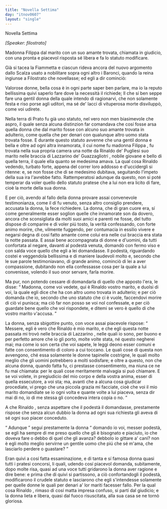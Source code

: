 ```yaml
---
title: "Novella Settima"
day: "itnov0607"
layout: "single"
---
```

<html>
 <head>
 </head>
 <body>
  <div id="nov0607" type="novella" who="filostrato">
   <head>
    Novella Settima
   </head>
   <p>
    <i>
     [Speaker: filostrato]
    </i>
   </p>
   <argument>
    <p>
     <milestone id="p06070001"/>
     <name persref="madonnafilippa" type="person">
      Madonna Filippa
     </name>
     dal marito con un suo amante trovata, chiamata in giudicio, con una pronta e piacevol risposta s&eacute; libera e fa lo statuto modificare.
    </p>
   </argument>
   <div3 type="commentary" who="author">
    <p>
     <milestone id="p06070002"/>
     Gi&agrave; si tacea la
     <name persref="fiammetta" type="person">
      Fiammetta
     </name>
     e ciascun rideva ancora del nuovo argomento dallo
     <name persref="michelescalza" type="person">
      Scalza
     </name>
     usato a nobilitare sopra ogni altro i Baronci, quando la
     <name persref="elissa" type="person">
      reina
     </name>
     ingiunse a
     <name persref="filostrato" type="person">
      Filostrato
     </name>
     che novellasse; ed egli a dir cominci&ograve;:
    </p>
   </div3>
   <div3 type="commentary" who="filostrato">
    <p>
     <milestone id="p06070003"/>
     Valorose donne, bella cosa &egrave; in ogni parte saper ben parlare, ma io la reputo bellissima quivi saperlo fare dove la necessit&agrave; il richiede; Il che s&iacute; ben seppe fare una gentil donna della quale intendo di ragionarvi, che non solamente festa e riso porse agli uditori, ma s&eacute; de' lacci di vituperosa morte disvilupp&ograve;, come voi udirete.
    </p>
   </div3>
   <p>
    <milestone id="p06070004"/>
    Nella terra di
    <name placeref="prato" type="place">
     Prato
    </name>
    fu gi&agrave; uno statuto, nel vero non men biasimevole che aspro, il quale senza alcuna distinzion far comandava che cos&iacute; fosse arsa quella donna che dal marito fosse con alcuno suo amante trovata in adulterio, come quella che per denari con qualunque altro uomo stata trovata fosse.
    <milestone id="p06070005"/>
    E durante questo statuto avvenne che una gentil donna e bella e oltre ad ogni altra innamorata, il cui nome fu madonna
    <name persref="madonnafilippa" type="person">
     Filippa
    </name>
    , fu trovata nella sua propria camera una notte da
    <name persref="rinaldodepugliesi" type="person">
     Rinaldo de' Pugliesi
    </name>
    suo marito nelle braccia di
    <name persref="lazzarinodeguazzagliotri" type="person">
     Lazzarino de' Guazzagliotri
    </name>
    , nobile giovane e bello di quella terra, il quale ella quanto se medesima amava.
    <milestone id="p06070006"/>
    La qual cosa
    <name persref="rinaldodepugliesi" type="person">
     Rinaldo
    </name>
    vedendo, turbato forte, appena del correr loro addosso e d'uccidergli si ritenne: e, se non fosse che di se medesimo dubitava, seguitando l'impeto della sua ira l'avrebbe fatto.
    <milestone id="p06070007"/>
    Rattemperatosi adunque da questo, non si pot&eacute; temperar da voler quello dello statuto pratese che a lui non era licito di fare, cio&egrave; la morte della sua donna.
   </p>
   <p>
    <milestone id="p06070008"/>
    E per ci&ograve;, avendo al fallo della donna provare assai convenevole testimonianza, come il d&iacute; fu venuto, senza altro consiglio prendere, accusata la donna, la fece richiedere.
    <milestone id="p06070009"/>
    La donna, che di gran cuore era, s&iacute; come generalmente esser soglion quelle che innamorate son da dovero, ancora che sconsigliata da molti suoi amici e parenti ne fosse, del tutto dispose di comparire e di voler pi&uacute; tosto, la verit&agrave; confessando, con forte animo morire, che, vilmente fuggendo, per contumacia in essilio vivere e negarsi degna di cos&iacute; fatto amante come colui era nelle cui braccia era stata la notte passata.
    <milestone id="p06070010"/>
    E assai bene accompagnata di donne e d'uomini, da tutti confortata al negare, davanti al podest&agrave; venuta, domand&ograve; con fermo viso e con salda voce quello che egli a lei domandasse.
    <milestone id="p06070011"/>
    Il podest&agrave;, riguardando costei e veggendola bellissima e di maniere laudevoli molto e, secondo che le sue parole testimoniavano, di grande animo, cominci&ograve; di lei a aver compassione, dubitando non ella confessasse cosa per la quale a lui convenisse, volendo il suo onor servare, farla morire.
   </p>
   <p>
    <milestone id="p06070012"/>
    Ma pur, non potendo cessare di domandarla di quello che apposto l'era, le disse:
    <q direct="unspecified" who="podesta-0607">
     Madonna, come voi vedete, qui &egrave;
     <name persref="rinaldodepugliesi" type="person">
      Rinaldo
     </name>
     vostro marito, e duolsi di voi, la quale egli dice che ha con altro uomo trovata in adulterio; e per ci&ograve; domanda che io, secondo che uno statuto che ci &egrave; vuole, faccendovi morire di ci&ograve; vi punisca; ma ci&ograve; far non posso se voi nol confessate, e per ci&ograve; guardate bene quello che voi rispondete, e ditemi se vero &egrave; quello di che vostro marito v'accusa.
    </q>
   </p>
   <p>
    <milestone id="p06070013"/>
    La donna, senza sbigottire punto, con voce assai piacevole rispose:
    <q direct="unspecified" who="madonnafilippa">
     Messere, egli &egrave; vero che
     <name type="person">
      Rinaldo
     </name>
     &egrave; mio marito, e che egli questa notte passata mi trov&ograve; nelle braccia di
     <name persref="lazzarinodeguazzagliotri" type="person">
      Lazzarino
     </name>
     , nelle quali io sono, per buono e per perfetto amore che io gli porto, molte volte stata, n&eacute; questo negherei mai; ma come io son certa che voi sapete, le leggi deono esser comuni e fatte con consentimento di coloro a cui toccano.
     <milestone id="p06070014"/>
     Le quali cose di questa non avvengono, ch&eacute; essa solamente le donne tapinelle costrigne, le quali molto meglio che gli uomini potrebbero a molti sodisfare; e oltre a questo, non che alcuna donna, quando fatta fu, ci prestasse consentimento, ma niuna ce ne fu mai chiamata: per le quali cose meritamente malvagia si pu&ograve; chiamare.
     <milestone id="p06070015"/>
     E se voi volete, in pregiudicio del mio corpo e della vostra anima, esser di quella essecutore, a voi sta; ma, avanti che a alcuna cosa giudicar procediate, vi prego che una piccola grazia mi facciate, cio&egrave; che voi il mio marito domandiate se io ogni volta e quante volte a lui piaceva, senza dir mai di no, io di me stessa gli concedeva intera copia o no.
    </q>
   </p>
   <p>
    <milestone id="p06070016"/>
    A che
    <name persref="rinaldodepugliesi" type="person">
     Rinaldo
    </name>
    , senza aspettare che il podest&agrave; il domandasse, prestamente rispose che senza alcun dubbio la donna ad ogni sua richiesta gli aveva di s&eacute; ogni suo piacer conceduto.
   </p>
   <p>
    <milestone id="p06070017"/>
    <q direct="unspecified" who="madonnafilippa">
     Adunque
    </q>
    segu&iacute; prestamente la donna
    <q direct="unspecified">
     domando io voi, messer podest&agrave;, se egli ha sempre di me preso quello che gli &egrave; bisognato e piaciuto, io che doveva fare o debbo di quel che gli avanza? debbolo io gittare a' cani? non &egrave; egli molto meglio servirne un gentile uomo che pi&uacute; che s&eacute; m'ama, che lasciarlo perdere o guastare?
    </q>
   </p>
   <p>
    <milestone id="p06070018"/>
    Eran quivi a cos&iacute; fatta essaminazione, e di tanta e s&iacute; famosa donna quasi tutti i pratesi concorsi, li quali, udendo cos&iacute; piacevol domanda, subitamente, dopo molte risa, quasi ad una voce tutti gridarono la donna aver ragione e dire bene: e prima che di quivi si partissono, a ci&ograve; confortandogli il podest&agrave;, modificarono il crudele statuto e lasciarono che egli s'intendesse solamente per quelle donne le quali per denari a' lor mariti facesser fallo.
    <milestone id="p06070019"/>
    Per la qual cosa
    <name persref="rinaldodepugliesi" type="person">
     Rinaldo
    </name>
    , rimaso di cos&iacute; matta impresa confuso, si part&iacute; dal giudicio; e la donna lieta e libera, quasi dal fuoco risuscitata, alla sua casa se ne torn&ograve; gloriosa.
   </p>
  </div>
 </body>
</html>